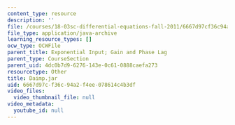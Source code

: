 ```yaml
---
content_type: resource
description: ''
file: /courses/18-03sc-differential-equations-fall-2011/6667d97cf36c94a2f4ee078614c4b3df_Daimp.jar
file_type: application/java-archive
learning_resource_types: []
ocw_type: OCWFile
parent_title: Exponential Input; Gain and Phase Lag
parent_type: CourseSection
parent_uid: 4dc0b7d9-6276-143e-0c61-0888caefa273
resourcetype: Other
title: Daimp.jar
uid: 6667d97c-f36c-94a2-f4ee-078614c4b3df
video_files:
  video_thumbnail_file: null
video_metadata:
  youtube_id: null
---
```

